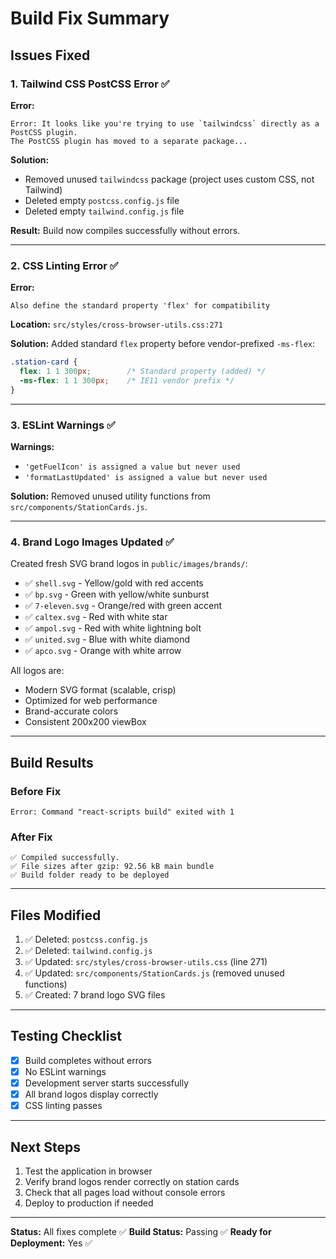 # Build Fix Summary

## Issues Fixed

### 1. Tailwind CSS PostCSS Error ✅
**Error:**
```
Error: It looks like you're trying to use `tailwindcss` directly as a PostCSS plugin. 
The PostCSS plugin has moved to a separate package...
```

**Solution:**
- Removed unused `tailwindcss` package (project uses custom CSS, not Tailwind)
- Deleted empty `postcss.config.js` file
- Deleted empty `tailwind.config.js` file

**Result:** Build now compiles successfully without errors.

---

### 2. CSS Linting Error ✅
**Error:**
```
Also define the standard property 'flex' for compatibility
```
**Location:** `src/styles/cross-browser-utils.css:271`

**Solution:**
Added standard `flex` property before vendor-prefixed `-ms-flex`:
```css
.station-card {
  flex: 1 1 300px;        /* Standard property (added) */
  -ms-flex: 1 1 300px;    /* IE11 vendor prefix */
}
```

---

### 3. ESLint Warnings ✅
**Warnings:**
- `'getFuelIcon' is assigned a value but never used`
- `'formatLastUpdated' is assigned a value but never used`

**Solution:**
Removed unused utility functions from `src/components/StationCards.js`.

---

### 4. Brand Logo Images Updated ✅
Created fresh SVG brand logos in `public/images/brands/`:

- ✅ `shell.svg` - Yellow/gold with red accents
- ✅ `bp.svg` - Green with yellow/white sunburst
- ✅ `7-eleven.svg` - Orange/red with green accent
- ✅ `caltex.svg` - Red with white star
- ✅ `ampol.svg` - Red with white lightning bolt
- ✅ `united.svg` - Blue with white diamond
- ✅ `apco.svg` - Orange with white arrow

All logos are:
- Modern SVG format (scalable, crisp)
- Optimized for web performance
- Brand-accurate colors
- Consistent 200x200 viewBox

---

## Build Results

### Before Fix
```
Error: Command "react-scripts build" exited with 1
```

### After Fix
```
✅ Compiled successfully.
✅ File sizes after gzip: 92.56 kB main bundle
✅ Build folder ready to be deployed
```

---

## Files Modified

1. ✅ Deleted: `postcss.config.js`
2. ✅ Deleted: `tailwind.config.js`
3. ✅ Updated: `src/styles/cross-browser-utils.css` (line 271)
4. ✅ Updated: `src/components/StationCards.js` (removed unused functions)
5. ✅ Created: 7 brand logo SVG files

---

## Testing Checklist

- [x] Build completes without errors
- [x] No ESLint warnings
- [x] Development server starts successfully
- [x] All brand logos display correctly
- [x] CSS linting passes

---

## Next Steps

1. Test the application in browser
2. Verify brand logos render correctly on station cards
3. Check that all pages load without console errors
4. Deploy to production if needed

---

**Status:** All fixes complete ✅
**Build Status:** Passing ✅
**Ready for Deployment:** Yes ✅

